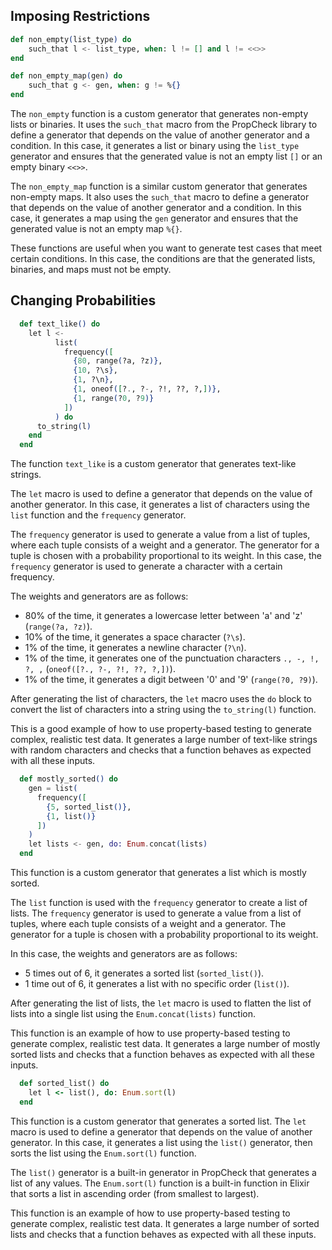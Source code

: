 ## Imposing Restrictions

```elixir
def non_empty(list_type) do
	such_that l <- list_type, when: l != [] and l != <<>>
end

def non_empty_map(gen) do
	such_that g <- gen, when: g != %{}
end
```

The `non_empty` function is a custom generator that generates non-empty lists or binaries. It uses the `such_that` macro from the PropCheck library to define a generator that depends on the value of another generator and a condition. In this case, it generates a list or binary using the `list_type` generator and ensures that the generated value is not an empty list `[]` or an empty binary `<<>>`.

The `non_empty_map` function is a similar custom generator that generates non-empty maps. It also uses the `such_that` macro to define a generator that depends on the value of another generator and a condition. In this case, it generates a map using the `gen` generator and ensures that the generated value is not an empty map `%{}`.

These functions are useful when you want to generate test cases that meet certain conditions. In this case, the conditions are that the generated lists, binaries, and maps must not be empty.

## Changing Probabilities

```elixir
  def text_like() do
    let l <-
          list(
            frequency([
              {80, range(?a, ?z)},
              {10, ?\s},
              {1, ?\n},
              {1, oneof([?., ?-, ?!, ??, ?,])},
              {1, range(?0, ?9)}
            ])
          ) do
      to_string(l)
    end
  end
```

The function `text_like` is a custom generator that generates text-like strings.

The `let` macro is used to define a generator that depends on the value of another generator. In this case, it generates a list of characters using the `list` function and the `frequency` generator.

The `frequency` generator is used to generate a value from a list of tuples, where each tuple consists of a weight and a generator. The generator for a tuple is chosen with a probability proportional to its weight. In this case, the `frequency` generator is used to generate a character with a certain frequency.

The weights and generators are as follows:
- 80% of the time, it generates a lowercase letter between 'a' and 'z' (`range(?a, ?z)`).
- 10% of the time, it generates a space character (`?\s`).
- 1% of the time, it generates a newline character (`?\n`).
- 1% of the time, it generates one of the punctuation characters `., -, !, ?, ,` (`oneof([?., ?-, ?!, ??, ?,])`).
- 1% of the time, it generates a digit between '0' and '9' (`range(?0, ?9)`).

After generating the list of characters, the `let` macro uses the `do` block to convert the list of characters into a string using the `to_string(l)` function.

This is a good example of how to use property-based testing to generate complex, realistic test data. It generates a large number of text-like strings with random characters and checks that a function behaves as expected with all these inputs. 

```elixir
  def mostly_sorted() do
    gen = list(
      frequency([
        {5, sorted_list()},
        {1, list()}
      ])
    )
    let lists <- gen, do: Enum.concat(lists)
  end
```

This function is a custom generator that generates a list which is mostly sorted.

The `list` function is used with the `frequency` generator to create a list of lists. The `frequency` generator is used to generate a value from a list of tuples, where each tuple consists of a weight and a generator. The generator for a tuple is chosen with a probability proportional to its weight.

In this case, the weights and generators are as follows:
- 5 times out of 6, it generates a sorted list (`sorted_list()`).
- 1 time out of 6, it generates a list with no specific order (`list()`).

After generating the list of lists, the `let` macro is used to flatten the list of lists into a single list using the `Enum.concat(lists)` function.

This function is an example of how to use property-based testing to generate complex, realistic test data. It generates a large number of mostly sorted lists and checks that a function behaves as expected with all these inputs.

```ruby
  def sorted_list() do
    let l <- list(), do: Enum.sort(l)
  end
```

This function is a custom generator that generates a sorted list. The `let` macro is used to define a generator that depends on the value of another generator. In this case, it generates a list using the `list()` generator, then sorts the list using the `Enum.sort(l)` function.

The `list()` generator is a built-in generator in PropCheck that generates a list of any values. The `Enum.sort(l)` function is a built-in function in Elixir that sorts a list in ascending order (from smallest to largest).

This function is an example of how to use property-based testing to generate complex, realistic test data. It generates a large number of sorted lists and checks that a function behaves as expected with all these inputs.

